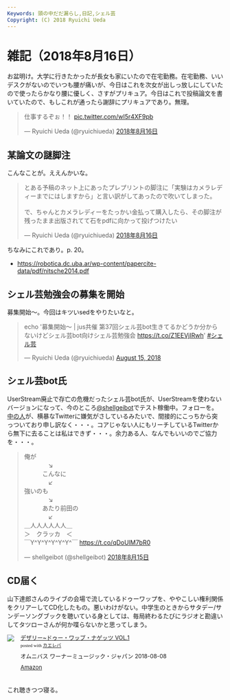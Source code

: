 ```yaml
---
Keywords: 頭の中だだ漏らし,日記,シェル芸
Copyright: (C) 2018 Ryuichi Ueda
---
```


# 雑記（2018年8月16日）

お盆明け。大学に行きたかったが長女も家にいたので在宅勤務。在宅勤務、いいデスクがないのでいつも腰が痛いが、今日はこれを次女が出しっ放しにしていたので使ったらかなり腰に優しく、さすがプリキュア。今日はこれで投稿論文を書いていたので、もしこれが通ったら謝辞にプリキュアであり。無理。

<blockquote class="twitter-tweet" data-lang="ja"><p lang="ja" dir="ltr">仕事するぞぉ！！ <a href="https://t.co/wI5r4XF9pb">pic.twitter.com/wI5r4XF9pb</a></p>&mdash; Ryuichi Ueda (@ryuichiueda) <a href="https://twitter.com/ryuichiueda/status/1029882150915461122?ref_src=twsrc%5Etfw">2018年8月16日</a></blockquote>
<script async src="https://platform.twitter.com/widgets.js" charset="utf-8"></script>


## 某論文の謎脚注

こんなことが。ええんかいな。

<blockquote class="twitter-tweet" data-lang="ja"><p lang="ja" dir="ltr">とある予稿のネット上にあったプレプリントの脚注に「実験はカメラレディーまでにはしますから」と言い訳がしてあったので吹いてしまった。<br><br>で、ちゃんとカメラレディーをたっかい金払って購入したら、その脚注が残ったまま出版されてて石をpdfに向かって投げつけたい</p>&mdash; Ryuichi Ueda (@ryuichiueda) <a href="https://twitter.com/ryuichiueda/status/1030006931174318080?ref_src=twsrc%5Etfw">2018年8月16日</a></blockquote>

ちなみにこれであり。p. 20。

* https://robotica.dc.uba.ar/wp-content/papercite-data/pdf/nitsche2014.pdf

## シェル芸勉強会の募集を開始

募集開始〜。今回はキツいsedをやりたいなと。

<blockquote class="twitter-tweet" data-partner="tweetdeck"><p lang="ja" dir="ltr">echo &#39;募集開始〜 | jus共催 第37回シェル芸bot生きてるかどうか分からないけどシェル芸bot向けシェル芸勉強会 <a href="https://t.co/Z1EEVjIRwh">https://t.co/Z1EEVjIRwh</a>&#39; <a href="https://twitter.com/hashtag/%E3%82%B7%E3%82%A7%E3%83%AB%E8%8A%B8?src=hash&amp;ref_src=twsrc%5Etfw">#シェル芸</a></p>&mdash; Ryuichi Ueda (@ryuichiueda) <a href="https://twitter.com/ryuichiueda/status/1029596069733122048?ref_src=twsrc%5Etfw">August 15, 2018</a></blockquote>


## シェル芸bot氏

UserStream廃止で存亡の危機だったシェル芸bot氏が、UserStreamを使わないバージョンになって、今のところ[@shellgeibot](https://twitter.com/shellgeibot)でテスト稼働中。フォローを。[中の人](https://twitter.com/theoldmoon0602)が、横暴なTwitterに嫌気がさしているみたいで、間接的にこっちから突っついており申し訳なく・・・。コアじゃない人にもリーチしているTwitterから無下に去ることは私はできず・・・。余力ある人、なんでもいいのでご協力を・・・。

<blockquote class="twitter-tweet" data-lang="ja"><p lang="ja" dir="ltr">俺が<br>　　　　↘<br>　　　こんなに<br>　　　　↙<br>強いのも<br>　　　　↘<br>　　　あたり前田の<br>　　　　↙<br>＿人人人人人人＿<br>＞　クラッカ　＜<br>￣Y^Y^Y^Y^Y^Y^￣ <a href="https://t.co/qDoUlM7bR0">https://t.co/qDoUlM7bR0</a></p>&mdash; shellgeibot (@shellgeibot) <a href="https://twitter.com/shellgeibot/status/1029735644145143808?ref_src=twsrc%5Etfw">2018年8月15日</a></blockquote>


## CD届く

山下達郎さんのライブの会場で流しているドゥーワップを、ややこしい権利関係をクリアーしてCD化したもの。悪いわけがない。中学生のときからサタデー/サンデーソングブックを聴いている身としては、毎局終わるたびにラジオと勘違いしてタツローさんが何か喋らないかと思ってしまう。

<div class="kaerebalink-box" style="text-align:left;padding-bottom:20px;font-size:small;zoom: 1;overflow: hidden;"><div class="kaerebalink-image" style="float:left;margin:0 15px 10px 0;"><a href="https://www.amazon.co.jp/exec/obidos/ASIN/B07C5GZHLX/ryuichiueda-22/" target="_blank" ><img src="https://images-fe.ssl-images-amazon.com/images/I/51HYghBuvRL._SL160_.jpg" style="border: none;" /></a></div><div class="kaerebalink-info" style="line-height:120%;zoom: 1;overflow: hidden;"><div class="kaerebalink-name" style="margin-bottom:10px;line-height:120%"><a href="https://www.amazon.co.jp/exec/obidos/ASIN/B07C5GZHLX/ryuichiueda-22/" target="_blank" >デザリー~ドゥー・ワップ・ナゲッツ VOL.1</a><div class="kaerebalink-powered-date" style="font-size:8pt;margin-top:5px;font-family:verdana;line-height:120%">posted with <a href="https://kaereba.com" rel="nofollow" target="_blank">カエレバ</a></div></div><div class="kaerebalink-detail" style="margin-bottom:5px;">オムニバス ワーナーミュージック・ジャパン 2018-08-08    </div><div class="kaerebalink-link1" style="margin-top:10px;"><div class="shoplinkamazon" style="display:inline;margin-right:5px"><a href="https://www.amazon.co.jp/gp/search?keywords=%E3%83%89%E3%82%A5%E3%83%BC%E3%82%A2%E3%83%83%E3%83%97%E3%83%8A%E3%82%B2%E3%83%83%E3%83%84&__mk_ja_JP=%E3%82%AB%E3%82%BF%E3%82%AB%E3%83%8A&tag=ryuichiueda-22" target="_blank" >Amazon</a></div></div></div><div class="booklink-footer" style="clear: left"></div></div>


これ聴きつつ寝る。
